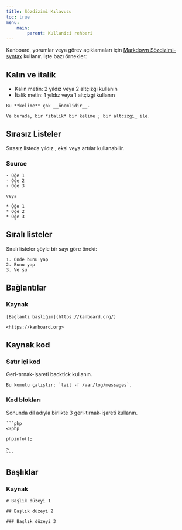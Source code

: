 ```yaml
---
title: Sözdizimi Kılavuzu
toc: true
menu:
    main:
        parent: Kullanici rehberi
---
```


Kanboard, yorumlar veya görev açıklamaları için [Markdown Sözdizimi-syntax](http://en.wikipedia.org/wiki/Markdown) kullanır.
İşte bazı örnekler:

Kalın ve italik
---------------

- Kalın metin: 2 yıldız veya 2 altçizgi kullanın
- İtalik metin: 1 yıldız veya 1 altçizgi kullanın

```
Bu **kelime** çok __önemlidir__.

Ve burada, bir *italik* bir kelime ; bir altcizgi_ ile.
```

Sırasız Listeler
----------------

Sırasız listeda yıldız , eksi veya artılar kullanabilir.

### Source

```
- Öğe 1
- Öğe 2
- Öğe 3

veya

* Öğe 1
* Öğe 2
* Öğe 3
```

Sıralı listeler
---------------

Sıralı listeler şöyle bir sayı göre öneki:

```
1. Önde bunu yap
2. Bunu yap
3. Ve şu
```

Bağlantılar
-----------

### Kaynak

```
[Bağlantı başlığım](https://kanboard.org/)

<https://kanboard.org>

```

Kaynak kod
----------

### Satır içi kod

Geri-tırnak-işareti backtick kullanın.

```
Bu komutu çalıştır: `tail -f /var/log/messages`.
```

### Kod blokları

Sonunda dil adıyla birlikte 3 geri-tırnak-işareti kullanın.

    ```php
    <?php

    phpinfo();

    >
    ```


Başlıklar
---------

### Kaynak

```
# Başlık düzeyi 1

## Başlık düzeyi 2

### Başlık düzeyi 3
```
